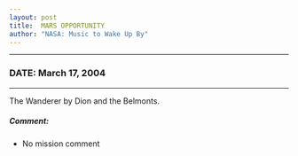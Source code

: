 ```yaml
---
layout: post
title:  MARS OPPORTUNITY
author: "NASA: Music to Wake Up By"
---
```


----
### DATE: March 17, 2004
----
The Wanderer by Dion and the Belmonts.

##### Comment:
* No mission comment
